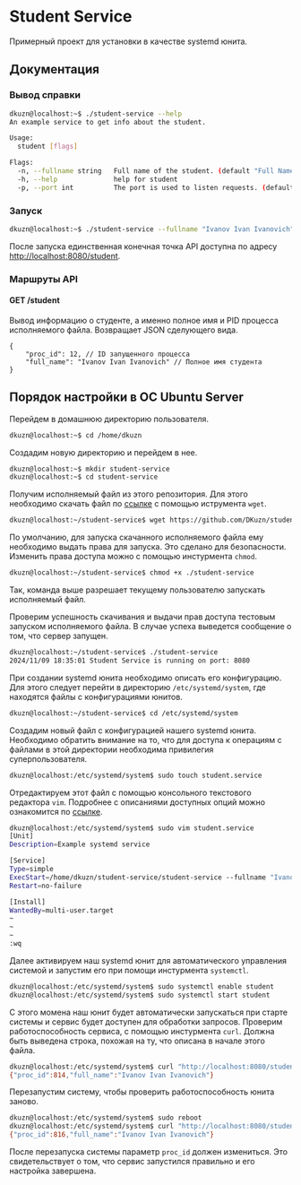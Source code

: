 # Student Service

Примерный проект для установки в качестве systemd юнита.

## Документация

### Вывод справки

```bash
dkuzn@localhost:~$ ./student-service --help
An example service to get info about the student.

Usage:
  student [flags]

Flags:
  -n, --fullname string   Full name of the student. (default "Full Name")
  -h, --help              help for student
  -p, --port int          The port is used to listen requests. (default 8080)
```

### Запуск

```bash
dkuzn@localhost:~$ ./student-service --fullname "Ivanov Ivan Ivanovich" --port 8080
```

После запуска единственная конечная точка API доступна по адресу [http://localhost:8080/student](http://localhost:8080/student).

### Маршруты API

#### GET /student

Вывод информацию о студенте, а именно полное имя и PID процесса исполняемого файла. Возвращает JSON сделующего вида.

```jsonc
{
    "proc_id": 12, // ID запущенного процесса
    "full_name": "Ivanov Ivan Ivanovich" // Полное имя студента
}
```

## Порядок настройки в ОС Ubuntu Server

Перейдем в домашнюю директорию пользователя.

```bash
dkuzn@localhost:~$ cd /home/dkuzn
```

Создадим новую директорию и перейдем в нее.

```bash
dkuzn@localhost:~$ mkdir student-service
dkuzn@localhost:~$ cd student-service
```

Получим исполняемый файл из этого репозитория. Для этого необходимо скачать файл по [ссылке](https://github.com/DKuzn/student-service/releases/download/v1/student-service) с помощью иструмента `wget`.

```bash
dkuzn@localhost:~/student-service$ wget https://github.com/DKuzn/student-service/releases/download/v1/student-service
```

По умолчанию, для запуска скачанного исполняемого файла ему необходимо выдать права для запуска. Это сделано для безопасности. Изменить права доступа можно с помощью инстурмента `chmod`.

```bash
dkuzn@localhost:~/student-service$ chmod +x ./student-service
```

Так, команда выше разрешает текущему пользователю запускать исполняемый файл.

Проверим успешность скачивания и выдачи прав доступа тестовым запуском исполняемого файла. В случае успеха выведется сообщение о том, что сервер запущен.

```bash
dkuzn@localhost:~/student-service$ ./student-service
2024/11/09 18:35:01 Student Service is running on port: 8080
```

При создании systemd юнита необходимо описать его конфигурацию. Для этого следует перейти в директорию `/etc/systemd/system`, где находятся файлы с конфигурациями юнитов.

```bash
dkuzn@localhost:~/student-service$ cd /etc/systemd/system
```

Создадим новый файл с конфигурацией нашего systemd юнита. Необходимо обратить внимание на то, что для доступа к операциям с файлами в этой директории необходима привилегия суперпользователя.

```bash
dkuzn@localhost:/etc/systemd/system$ sudo touch student.service
```

Отредактируем этот файл с помощью консольного текстового редактора `vim`. Подробнее с описаниями доступных опций можно ознакомится по [ссылке](https://newadmin.ru/sozdanie-prostogo-systemd-unit/).

```bash
dkuzn@localhost:/etc/systemd/system$ sudo vim student.service
[Unit]
Description=Example systemd service

[Service]
Type=simple
ExecStart=/home/dkuzn/student-service/student-service --fullname "Ivanov Ivan Ivanovich"
Restart=no-failure

[Install]
WantedBy=multi-user.target
~
~
~
:wq
```

Далее активируем наш systemd юнит для автоматического управления системой и запустим его при помощи инстурмента `systemctl`.

```bash
dkuzn@localhost:/etc/systemd/system$ sudo systemctl enable student
dkuzn@localhost:/etc/systemd/system$ sudo systemctl start student
```

С этого момена наш юнит будет автоматически запускаться при старте системы и сервис будет доступен для обработки запросов. Проверим работоспособность сервиса, с помощью инстурмента `curl`. Должна быть выведена строка, похожая на ту, что описана в начале этого файла.

```bash
dkuzn@localhost:/etc/systemd/system$ curl "http://localhost:8080/student"
{"proc_id":814,"full_name":"Ivanov Ivan Ivanovich"}
```

Перезапустим систему, чтобы проверить работоспособность юнита заново.

```bash
dkuzn@localhost:/etc/systemd/system$ sudo reboot
dkuzn@localhost:/etc/systemd/system$ curl "http://localhost:8080/student"
{"proc_id":816,"full_name":"Ivanov Ivan Ivanovich"}
```

После перезапуска системы параметр `proc_id` должен измениться. Это свидетельствует о том, что сервис запустился правильно и его настройка завершена.

